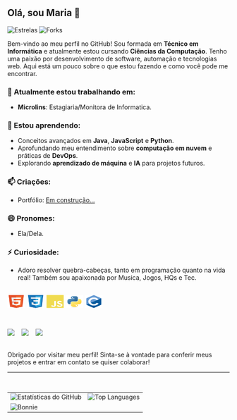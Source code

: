 ## Olá, sou Maria 👋

![Estrelas](https://img.shields.io/github/stars/Arkill/Arkill?style=social) ![Forks](https://img.shields.io/github/forks/Arkill/Arkill?style=social)

Bem-vindo ao meu perfil no GitHub! Sou formada em **Técnico em Informática** e atualmente estou cursando **Ciências da Computação**. Tenho uma paixão por desenvolvimento de software, automação e tecnologias web. Aqui está um pouco sobre o que estou fazendo e como você pode me encontrar.

### 🔭 Atualmente estou trabalhando em:
- **Microlins**: Estagiaria/Monitora de Informatica.

### 🌱 Estou aprendendo:
- Conceitos avançados em **Java**, **JavaScript** e **Python**.
- Aprofundando meu entendimento sobre **computação em nuvem** e práticas de **DevOps**.
- Explorando **aprendizado de máquina** e **IA** para projetos futuros.

### 📫 Criações:
- Portfólio: [Em construção...](https://website.com)

### 😄 Pronomes:
- Ela/Dela.

### ⚡ Curiosidade:
- Adoro resolver quebra-cabeças, tanto em programação quanto na vida real! Também sou apaixonada por Musica, Jogos, HQs e Tec.

<div style="display: inline_block"><br>
  <img align="center" alt="Maria-HTML" height="30" width="40" src="https://raw.githubusercontent.com/devicons/devicon/master/icons/html5/html5-original.svg">
  <img align="center" alt="Maria-CSS" height="30" width="40" src="https://raw.githubusercontent.com/devicons/devicon/master/icons/css3/css3-original.svg">
  <img align="center" alt="Maria-Js" height="30" width="40" src="https://raw.githubusercontent.com/devicons/devicon/master/icons/javascript/javascript-plain.svg">
  <img align="center" alt="Maria-Python" height="30" width="40" src="https://raw.githubusercontent.com/devicons/devicon/master/icons/python/python-original.svg">
  <img align="center" alt="Maria-C" height="30" width="40" src="https://raw.githubusercontent.com/devicons/devicon/master/icons/c/c-original.svg">
</div>

##
<br>
<div> 
<a href="https://www.instagram.com/seu_usuario/" target="_blank"><img src="https://img.shields.io/badge/-Instagram-%23E4405F?style=for-the-badge&logo=instagram&logoColor=white" target="_blank"></a>&nbsp;&nbsp;&nbsp; <!-- Espaçamento entre os ícones --><a href="mailto:mariaap4arecida00670@gmail.com"><img src="https://img.shields.io/badge/-Gmail-%23DB4437?style=for-the-badge&logo=gmail&logoColor=white" target="_blank"></a>&nbsp;&nbsp;&nbsp; <!-- Espaçamento entre os ícones -->
<a href="https://www.linkedin.com/in/maria-aparecida-aa68a4243?utm_source=share&utm_campaign=share_via&utm_content=profile&utm_medium=android_app" target="_blank"><img src="https://img.shields.io/badge/LinkedIn-%230077B5?style=for-the-badge&logo=linkedin&logoColor=white" target="_blank"></a></div><br>


Obrigado por visitar meu perfil! Sinta-se à vontade para conferir meus projetos e entrar em contato se quiser colaborar!

---
<br>

<table>
  <tr>
    <td>
      <img src="https://github-readme-stats.vercel.app/api?username=Arkill&show_icons=true&theme=onedark" alt="Estatísticas do GitHub" width="450" height="200">
    </td>
    <td>
      <img src="https://github-readme-stats.vercel.app/api/top-langs/?username=Arkill&theme=onedark&layout=compact&langs_count=10" alt="Top Languages" width="450" height="200">
    </td>
  </tr>
  <tr>
 <tr>
  <td colspan="2">
    <img src="https://images-wixmp-ed30a86b8c4ca887773594c2.wixmp.com/f/679eafd8-88a3-4304-9836-53334d1782ff/d8xebfv-426f3ffd-b748-4f61-b67d-2bc9b2e3d16f.gif?token=eyJ0eXAiOiJKV1QiLCJhbGciOiJIUzI1NiJ9.eyJzdWIiOiJ1cm46YXBwOjdlMGQxODg5ODIyNjQzNzNhNWYwZDQxNWVhMGQyNmUwIiwiaXNzIjoidXJuOmFwcDo3ZTBkMTg4OTgyMjY0MzczYTVmMGQ0MTVlYTBkMjZlMCIsIm9iaiI6W1t7InBhdGgiOiJcL2ZcLzY3OWVhZmQ4LTg4YTMtNDMwNC05ODM2LTUzMzM0ZDE3ODJmZlwvZDh4ZWJmdi00MjZmM2ZmZC1iNzQ4LTRmNjEtYjY3ZC0yYmM5YjJlM2QxNmYuZ2lmIn1dXSwiYXVkIjpbInVybjpzZXJ2aWNlOmZpbGUuZG93bmxvYWQiXX0.8KMaE-uRz2iH_LkEhzalwPTmAEG97007mZHD5NJV0Vg" alt="Bonnie" />
  </td>
 </tr>
</table>
